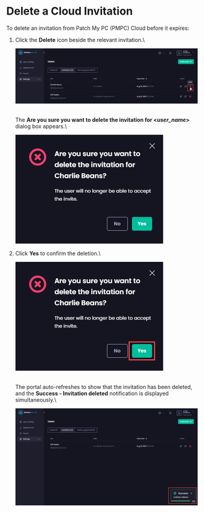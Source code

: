 # Delete a Cloud Invitation

To delete an invitation from Patch My PC (PMPC) Cloud before it expires:

1.  Click the **Delete** icon beside the relevant invitation.\


    ![Clicking the “Delete” icon](/_images/image-(1640).png "Clicking the “Delete” icon")

    \
    The **Are you sure you want to delete the invitation for <**_**user\_name**_**>** dialog box appears.\


    ![](/_images/image-(1642).png "")


2.  Click **Yes** to confirm the deletion.\


    ![Clicking “Yes” to confirm to delete the invitation](/_images/image-(1643).png "Clicking “Yes” to confirm to delete the invitation")

    \
    The portal auto-refreshes to show that the invitation has been deleted, and the **Success - Invitation deleted** notification is displayed simultaneously.\


    ![“Success - Invitation deleted” notification](/_images/image-(1644).png "“Success - Invitation deleted” notification")
